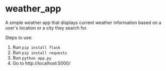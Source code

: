 # weather_app
A simple weather app that displays current weather information based on a user's location or a city they search for.

Steps to use:
1. Run `pip install flask`
2. Run `pip install requests`
3. Run `python app.py`
4. Go to http://localhost:5000/
